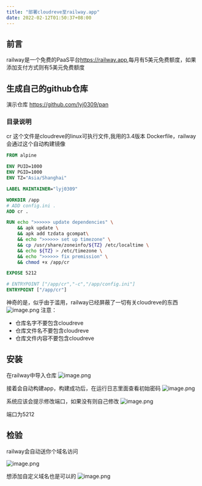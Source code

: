 ```yaml
---
title: "部署cloudreve至railway.app"
date: 2022-02-12T01:50:37+08:00
---
```


## 前言
railway是一个免费的PaaS平台<https://railway.app>,每月有5美元免费额度，如果添加支付方式则有5美元免费额度

## 生成自己的github仓库


演示仓库
<https://github.com/lyj0309/pan>

### 目录说明
cr 这个文件是cloudreve的linux可执行文件,我用的3.4版本
Dockerfile，railway会通过这个自动构建镜像

```dockerfile
FROM alpine

ENV PUID=1000
ENV PGID=1000
ENV TZ="Asia/Shanghai"

LABEL MAINTAINER="lyj0309"

WORKDIR /app
# ADD config.ini .
ADD cr .

RUN echo ">>>>>> update dependencies" \
    && apk update \
    && apk add tzdata gcompat\
    && echo ">>>>>> set up timezone" \
    && cp /usr/share/zoneinfo/${TZ} /etc/localtime \
    && echo ${TZ} > /etc/timezone \
    && echo ">>>>>> fix premission" \
    && chmod +x /app/cr

EXPOSE 5212

# ENTRYPOINT ["/app/cr","-c","/app/config.ini"] 
ENTRYPOINT ["/app/cr"] 
```

神奇的是，似乎由于滥用，railway已经屏蔽了一切有关cloudreve的东西
![image.png](https://tva1.sinaimg.cn/large/0077qBLugy1gzc79e7twyj30t509mabc.jpg)
注意：
+ 仓库名字不要包含cloudreve
+ 仓库文件名不要包含cloudreve
+ 仓库文件内容不要包含cloudreve

## 安装
在railway中导入仓库
![image.png](https://tva1.sinaimg.cn/large/0077qBLugy1gzc78ff4soj30q90tydjx.jpg)

接着会自动构建app，构建成功后，在运行日志里面查看初始密码
![image.png](https://tva1.sinaimg.cn/large/0077qBLugy1gzc7d1en36j31k40qjalk.jpg)

系统应该会提示修改端口，如果没有则自己修改
![image.png](https://tva1.sinaimg.cn/large/0077qBLugy1gzc7ed123wj31h00pdafy.jpg)

端口为5212

## 检验
railway会自动送你个域名访问

![image.png](https://tva1.sinaimg.cn/large/0077qBLugy1gzc7gyt7bsj31gf0dq0wh.jpg)


想添加自定义域名也是可以的
![image.png](https://tva1.sinaimg.cn/large/0077qBLugy1gzc7he0zkzj31290ba765.jpg)